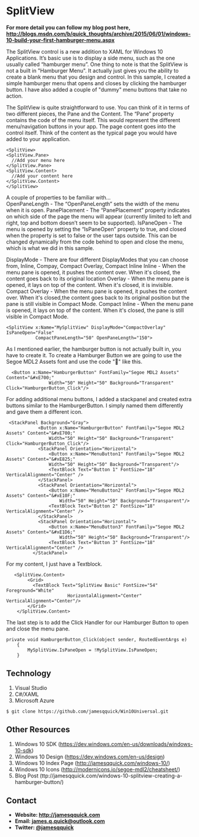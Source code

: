 **SplitView**
======
**For more detail you can follow my blog post here, http://blogs.msdn.com/b/quick_thoughts/archive/2015/06/01/windows-10-build-your-first-hamburger-menu.aspx**

The SplitView control is a new addition to XAML for Windows 10 Applications. It’s basic use is to display a side menu, such as the one usually called “hamburger menu”.  One thing to note is that the SplitView is not a built in "Hamburger Menu".  It actually just gives you the ability to create a blank menu that you design and control.  In this sample, I created a simple hamburger menu that opens and closes by clicking the hamburger button.  I have also added a couple of "dummy" menu buttons that take no action.

The SplitView is quite straightforward to use.  You can think of it in terms of two different pieces, the Pane and the Content. The “Pane” property contains the code of the menu itself.  This would represent the different menu/navigation buttons in your app. The page content goes into the control itself.  Think of the content as the typical page you would have added to your application. 

    <SplitView>
    <SplitView.Pane>    
      //Add your menu here
    </SplitView.Pane>
    <SplitView.Content>
      //Add your content here
    </SplitView.Content>
    </SplitView>


A couple of properties to be familiar with...  
OpenPaneLength - The “OpenPaneLength” sets the width of the menu when it is open. 
PanePlacement - The “PanePlacement” property indicates on which side of the page the menu will appear (currently limited to left and right, top and bottom doesn’t seem to be supported). 
IsPaneOpen - The menu is opened by setting the “IsPaneOpen” property to true, and closed when the property is set to false or the user taps outside.  This can be changed dynamically from the code behind to open and close the menu, which is what we did in this sample.

DisplayMode - There are four different DisplayModes that you can choose from, Inline, Compay, Compact Overlay, Compact Inline
  Inline - When the menu pane is opened, it pushes the content over.  When it's closed, the content goes back to its original location
  Overlay - When the menu pane is opened, it lays on top of the content.  When it's closed, it is invisible.
  Compact Overlay - When the menu pane is opened, it pushes the content over.  When it's closed,the content goes back to its original position but the pane is still visible in Compact Mode.
  Compact Inline - When the menu pane is opened, it lays on top of the content.  When it's closed, the pane is still visible in Compact Mode.

    <SplitView x:Name="MySplitView" DisplayMode="CompactOverlay"  IsPaneOpen="False" 
               CompactPaneLength="50" OpenPaneLength="150">
               
  As I mentioned earlier, the hamburger button is not actually built in, you have to create it.  To create a Hamburger Button we are going to use the Segoe MDL2 Assets font and use the code "&#xE700;" like this.
  

      <Button x:Name="HamburgerButton" FontFamily="Segoe MDL2 Assets" Content="&#xE700;"
                    Width="50" Height="50" Background="Transparent" Click="HamburgerButton_Click"/>

  For adding additional menu buttons, I added a stackpanel and created extra buttons similar to the HamburgerButton.  I simply named them differently and gave them a different icon.
  
  

     <StackPanel Background="Gray">
                <Button x:Name="HamburgerButton" FontFamily="Segoe MDL2 Assets" Content="&#xE700;"
                    Width="50" Height="50" Background="Transparent" Click="HamburgerButton_Click"/>
                <StackPanel Orientation="Horizontal">
                    <Button x:Name="MenuButton1" FontFamily="Segoe MDL2 Assets" Content="&#xE825;"
                    Width="50" Height="50" Background="Transparent"/>
                    <TextBlock Text="Button 1" FontSize="18" VerticalAlignment="Center" />
                </StackPanel>
                <StackPanel Orientation="Horizontal">
                    <Button x:Name="MenuButton2" FontFamily="Segoe MDL2 Assets" Content="&#xE10F;"
                        Width="50" Height="50" Background="Transparent"/>
                    <TextBlock Text="Button 2" FontSize="18" VerticalAlignment="Center" />
                </StackPanel>
                <StackPanel Orientation="Horizontal">
                    <Button x:Name="MenuButton3" FontFamily="Segoe MDL2 Assets" Content="&#xE1D6;"
                        Width="50" Height="50" Background="Transparent"/>
                    <TextBlock Text="Button 3" FontSize="18" VerticalAlignment="Center" />
              </StackPanel>
                
  
  For my content, I just have a Textblock.
  
       <SplitView.Content>
            <Grid>
              <TextBlock Text="SplitView Basic" FontSize="54" Foreground="White"
                           HorizontalAlignment="Center" VerticalAlignment="Center"/>
            </Grid>
        </SplitView.Content>
        
The last step is to add the Click Handler for our Hamburger Button to open and close the menu pane.

    private void HamburgerButton_Click(object sender, RoutedEventArgs e)
		{
			MySplitView.IsPaneOpen = !MySplitView.IsPaneOpen;
		}

## **Technology**

 1. Visual Studio
 2. C#/XAML
 3. Microsoft Azure

```$ git clone https://github.com/jamesqquick/Win10Universal.git ```

## **Other Resources**
1. Windows 10 SDK (https://dev.windows.com/en-us/downloads/windows-10-sdk)
2. Windows 10 Design (https://dev.windows.com/en-us/design)
3. Windows 10 Index Page (http://jamesqquick.com/windows-10/)
4. Windows 10 Icons (http://modernicons.io/segoe-mdl2/cheatsheet/)
5. Blog Post (ttp://jamesqquick.com/windows-10-splitview-creating-a-hamburger-button/)



## **Contact** ##
* **Website: http://jamesqquick.com**
* **Email: james.q.quick@outlook.com**
* **Twitter: [@jamesqquick](https:**//**twitter.com/jamesqquick)** 

